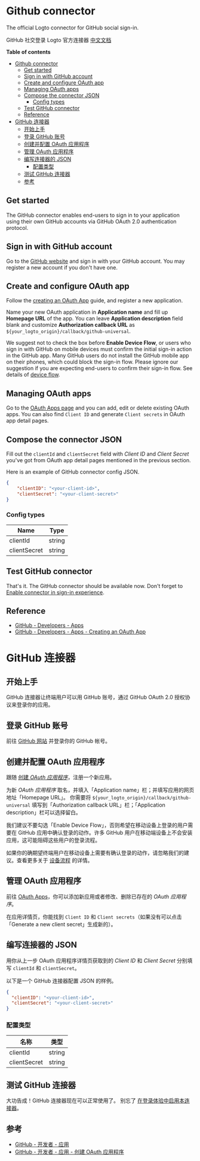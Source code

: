# Github connector

The official Logto connector for GitHub social sign-in.

GitHub 社交登录 Logto 官方连接器 [中文文档](#github-连接器)

**Table of contents**

- [Github connector](#github-connector)
  - [Get started](#get-started)
  - [Sign in with GitHub account](#sign-in-with-github-account)
  - [Create and configure OAuth app](#create-and-configure-oauth-app)
  - [Managing OAuth apps](#managing-oauth-apps)
  - [Compose the connector JSON](#compose-the-connector-json)
    - [Config types](#config-types)
  - [Test GitHub connector](#test-github-connector)
  - [Reference](#reference)
- [GitHub 连接器](#github-连接器)
  - [开始上手](#开始上手)
  - [登录 GitHub 账号](#登录-github-账号)
  - [创建并配置 OAuth 应用程序](#创建并配置-oauth-应用程序)
  - [管理 OAuth 应用程序](#管理-oauth-应用程序)
  - [编写连接器的 JSON](#编写连接器的-json)
    - [配置类型](#配置类型)
  - [测试 GitHub 连接器](#测试-github-连接器)
  - [参考](#参考)

## Get started

The GitHub connector enables end-users to sign in to your application using their own GitHub accounts via GitHub OAuth 2.0 authentication protocol.

## Sign in with GitHub account

Go to the [GitHub website](https://github.com/) and sign in with your GitHub account. You may register a new account if you don't have one.

## Create and configure OAuth app

Follow the [creating an OAuth App](https://docs.github.com/en/developers/apps/building-oauth-apps/creating-an-oauth-app) guide, and register a new application.

Name your new OAuth application in **Application name** and fill up **Homepage URL** of the app.
You can leave **Application description** field blank and customize **Authorization callback URL** as `${your_logto_origin}/callback/github-universal`.

We suggest not to check the box before **Enable Device Flow**, or users who sign in with GitHub on mobile devices must confirm the initial sign-in action in the GitHub app. Many GitHub users do not install the GitHub mobile app on their phones, which could block the sign-in flow. Please ignore our suggestion if you are expecting end-users to confirm their sign-in flow. See details of [device flow](https://docs.github.com/en/developers/apps/building-oauth-apps/authorizing-oauth-apps#device-flow).

## Managing OAuth apps

Go to the [OAuth Apps page](https://github.com/settings/developers) and you can add, edit or delete existing OAuth apps.
You can also find `Client ID` and generate `Client secrets` in OAuth app detail pages.

## Compose the connector JSON

Fill out the `clientId` and `clientSecret` field with _Client ID_ and _Client Secret_ you've got from OAuth app detail pages mentioned in the previous section.

Here is an example of GitHub connector config JSON.

```json
{
    "clientID": "<your-client-id>",
    "clientSecret": "<your-client-secret>"
}
```

### Config types

| Name         | Type   |
|--------------|--------|
| clientId     | string |
| clientSecret | string |


## Test GitHub connector

That's it. The GitHub connector should be available now. Don't forget to [Enable connector in sign-in experience](https://docs.logto.io/docs/tutorials/get-started/enable-social-sign-in#enable-connector-in-sign-in-experience).

## Reference

- [GitHub - Developers - Apps](https://docs.github.com/en/developers/apps/getting-started-with-apps/about-apps)
- [GitHub - Developers - Apps - Creating an OAuth App](https://docs.github.com/en/developers/apps/building-oauth-apps/creating-an-oauth-app)

# GitHub 连接器

## 开始上手

GitHub 连接器让终端用户可以用 GitHub 账号，通过 GitHub OAuth 2.0 授权协议来登录你的应用。

## 登录 GitHub 账号

前往 [GitHub 网站](https://github.com/) 并登录你的 GitHub 帐号。

## 创建并配置 OAuth 应用程序

跟随 [创建 _OAuth 应用程序_](https://docs.github.com/cn/developers/apps/building-oauth-apps/creating-an-oauth-app)，注册一个新应用。

为新 _OAuth 应用程序_ 取名，并填入「Application name」栏；并填写应用的网页地址「Homepage URL」。
你需要将 `${your_logto_origin}/callback/github-universal` 填写到「Authorization callback URL」栏；「Application description」栏可以选择留白。

我们建议不要勾选「Enable Device Flow」，否则希望在移动设备上登录的用户需要在 GitHub 应用中确认登录的动作。许多 GitHub 用户在移动端设备上不会安装应用，这可能阻碍这些用户的登录流程。

如果你的确期望终端用户在移动设备上需要有确认登录的动作，请忽略我们的建议。查看更多关于 [设备流程](https://docs.github.com/cn/developers/apps/building-oauth-apps/authorizing-oauth-apps#device-flow) 的详情。

## 管理 OAuth 应用程序

前往 [OAuth Apps](https://github.com/settings/developers)，你可以添加新应用或者修改、删除已存在的 _OAuth 应用程序_。

在应用详情页，你能找到 `Client ID` 和 `Client secrets`（如果没有可以点击「Generate a new client secret」生成新的）。

## 编写连接器的 JSON

用你从上一步 OAuth 应用程序详情页获取到的 _Client ID_ 和 _Client Secret_ 分别填写 `clientId` 和 `clientSecret`。

以下是一个 GitHub 连接器配置 JSON 的样例。

```json
{
  "clientID": "<your-client-id>",
  "clientSecret": "<your-client-secret>"
}
```

### 配置类型

| 名称         | 类型    |
|--------------|--------|
| clientId     | string |
| clientSecret | string |

## 测试 GitHub 连接器

大功告成！GitHub 连接器现在可以正常使用了。
别忘了 [在登录体验中启用本连接器](https://docs.logto.io/zh-cn/docs/tutorials/get-started/enable-social-sign-in/#%E5%9C%A8%E7%99%BB%E5%BD%95%E4%BD%93%E9%AA%8C%E4%B8%AD%E5%90%AF%E7%94%A8%E8%BF%9E%E6%8E%A5%E5%99%A8)。

## 参考

- [GitHub - 开发者 - 应用](https://docs.github.com/cn/developers/apps/getting-started-with-apps/about-apps)
- [GitHub - 开发者 - 应用 - 创建 OAuth 应用程序](https://docs.github.com/cn/developers/apps/building-oauth-apps/creating-an-oauth-app)
